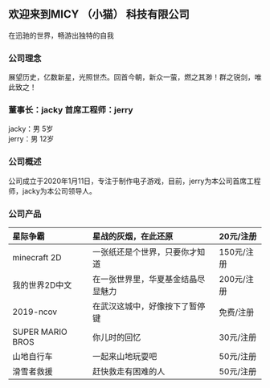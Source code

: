 ## 欢迎来到MICY  （小猫）  科技有限公司
在迅驰的世界，畅游出独特的自我

### 公司理念
展望历史，亿数新星，光照世杰。回首今朝，新众一萤，燃之其渺！群之锐剑，唯此致之！

### 董事长：jacky 首席工程师：jerry
jacky：男     5岁  
jerry：男     12岁

### 公司概述
公司成立于2020年1月11日，专注于制作电子游戏，目前，jerry为本公司首席工程师，jacky为本公司领导人。

### 公司产品

| 星际争霸      | 星战的灰烟，在此还原               | 20元/注册   | 
|:--------------|:---------------------------------|:-----------|
| minecraft 2D  | 一张纸还是个世界，只要你才知道      | 150元/注册 |
| 我的世界2D中文 | 在一张世界里，华夏基金结晶尽显魅力  | 200元/注册  |
| 2019-ncov     | 在武汉这城中，好像按下了暂停键      | 免费/注册   |
| SUPER MARIO BROS | 你儿时的回忆 | 30元/注册 |
| 山地自行车 | 一起来山地玩耍吧 | 50元/注册 |
| 滑雪者救援 | 赶快救走有困难的人 | 50元/注册 |
